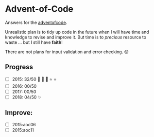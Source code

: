# Advent-of-Code

Answers for the [adventofcode](https://adventofcode.com).

Unrealistic plan is to tidy up code in the future when I will have time and knowledge to revise and improve it.
But time is to *precious* resource to waste ... but I still have **faith**!

There are not plans for input validation and error checking. :expressionless:

## Progress

- [ ] 2015: 32/50 :star2: :star2: :star2: :star: :star:
- [ ] 2016: 00/50 
- [ ] 2017: 00/50  
- [ ] 2018: 04/50 :sparkles:

## Improve:

- [ ] 2015:aoc06
- [ ] 2015:aoc11
